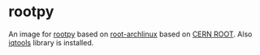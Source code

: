 # rootpy

An image for [rootpy](http://www.rootpy.org/install.html) based on [root-archlinux](https://hub.docker.com/r/rootproject/root-archlinux) based on [CERN ROOT](https://root.cern.ch/). Also [iqtools](https://github.com/xaratustrah/iqtools) library is installed.
